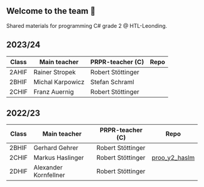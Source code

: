 ## Welcome to the team 🙌
Shared materials for programming C# grade 2 @ HTL-Leonding.

## 2023/24
| Class | Main teacher | PRPR-teacher (C) | Repo |
| --- | --- | --- | --- |
| 2AHIF | Rainer Stropek | Robert Stöttinger| 
| 2BHIF | Michal Karpowicz | Stefan Schraml | 
| 2CHIF | Franz Auernig| Robert Stöttinger | 


## 2022/23
| Class | Main teacher | PRPR-teacher (C) | Repo |
| --- | --- | --- | --- |
| 2BHIF | Gerhard Gehrer | Robert Stöttinger| 
| 2CHIF | Markus Haslinger| Robert Stöttinger | [proo_y2_haslm](https://github.com/htl-leo-prog-2/proo_y2_haslm)
| 2DHIF | Alexander Kornfellner | Robert Stöttinger | 
